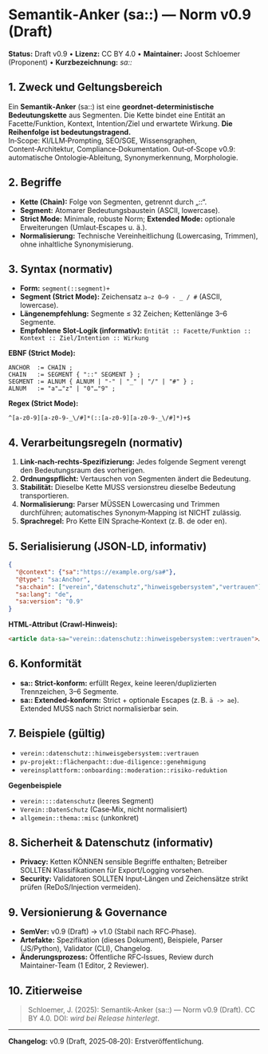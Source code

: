 # Semantik‑Anker (sa::) — Norm v0.9 (Draft)

**Status:** Draft v0.9 • **Lizenz:** CC BY 4.0 • **Maintainer:** Joost Schloemer (Proponent) • **Kurzbezeichnung:** *sa::*

## 1. Zweck und Geltungsbereich
Ein **Semantik‑Anker** (sa::) ist eine **geordnet‑deterministische Bedeutungs­kette** aus Segmenten. Die Kette bindet eine Entität an Facette/Funktion, Kontext, Intention/Ziel und erwartete Wirkung. **Die Reihenfolge ist bedeutungstragend.**  
In‑Scope: KI/LLM‑Prompting, SEO/SGE, Wissensgraphen, Content‑Architektur, Compliance‑Dokumentation. Out‑of‑Scope v0.9: automatische Ontologie‑Ableitung, Synonymerkennung, Morphologie.

## 2. Begriffe
- **Kette (Chain):** Folge von Segmenten, getrennt durch „::“.
- **Segment:** Atomarer Bedeutungsbaustein (ASCII, lowercase).
- **Strict Mode:** Minimale, robuste Norm; **Extended Mode:** optionale Erweiterungen (Umlaut‑Escapes u. ä.).
- **Normalisierung:** Technische Vereinheitlichung (Lowercasing, Trimmen), ohne inhaltliche Synonymisierung.

## 3. Syntax (normativ)
- **Form:** `segment(::segment)+`
- **Segment (Strict Mode):** Zeichensatz `a–z 0–9 - _ / #` (ASCII, lowercase).
- **Längenempfehlung:** Segmente ≤ 32 Zeichen; Kettenlänge 3–6 Segmente.
- **Empfohlene Slot‑Logik (informativ):** `Entität :: Facette/Funktion :: Kontext :: Ziel/Intention :: Wirkung`

**EBNF (Strict Mode):**
```
ANCHOR  := CHAIN ;
CHAIN   := SEGMENT { "::" SEGMENT } ;
SEGMENT := ALNUM { ALNUM | "-" | "_" | "/" | "#" } ;
ALNUM   := "a"…"z" | "0"…"9" ;
```
**Regex (Strict Mode):**
```
^[a-z0-9][a-z0-9-_\/#]*(::[a-z0-9][a-z0-9-_\/#]*)+$
```

## 4. Verarbeitungsregeln (normativ)
1. **Link‑nach‑rechts‑Spezifizierung:** Jedes folgende Segment verengt den Bedeutungsraum des vorherigen.
2. **Ordnungspflicht:** Vertauschen von Segmenten ändert die Bedeutung.
3. **Stabilität:** Dieselbe Kette MUSS versionstreu dieselbe Bedeutung transportieren.
4. **Normalisierung:** Parser MÜSSEN Lowercasing und Trimmen durchführen; automatisches Synonym‑Mapping ist NICHT zulässig.
5. **Sprachregel:** Pro Kette EIN Sprache‑Kontext (z. B. de oder en).

## 5. Serialisierung (JSON‑LD, informativ)
```json
{
  "@context": {"sa":"https://example.org/sa#"},
  "@type": "sa:Anchor",
  "sa:chain": ["verein","datenschutz","hinweisgebersystem","vertrauen"],
  "sa:lang": "de",
  "sa:version": "0.9"
}
```
**HTML‑Attribut (Crawl‑Hinweis):**
```html
<article data-sa="verein::datenschutz::hinweisgebersystem::vertrauen">…</article>
```

## 6. Konformität
- **sa:: Strict‑konform:** erfüllt Regex, keine leeren/duplizierten Trennzeichen, 3–6 Segmente.
- **sa:: Extended‑konform:** Strict + optionale Escapes (z. B. `ä -> ae`). Extended MUSS nach Strict normalisierbar sein.

## 7. Beispiele (gültig)
- `verein::datenschutz::hinweisgebersystem::vertrauen`
- `pv-projekt::flächenpacht::due-diligence::genehmigung`
- `vereinsplattform::onboarding::moderation::risiko-reduktion`

**Gegenbeispiele**
- `verein::::datenschutz` (leeres Segment)
- `Verein::DatenSchutz` (Case‑Mix, nicht normalisiert)
- `allgemein::thema::misc` (unkonkret)

## 8. Sicherheit & Datenschutz (informativ)
- **Privacy:** Ketten KÖNNEN sensible Begriffe enthalten; Betreiber SOLLTEN Klassifikationen für Export/Logging vorsehen.
- **Security:** Validatoren SOLLTEN Input‑Längen und Zeichensätze strikt prüfen (ReDoS/Injection vermeiden).

## 9. Versionierung & Governance
- **SemVer:** v0.9 (Draft) → v1.0 (Stabil nach RFC‑Phase).
- **Artefakte:** Spezifikation (dieses Dokument), Beispiele, Parser (JS/Python), Validator (CLI), Changelog.
- **Änderungsprozess:** Öffentliche RFC‑Issues, Review durch Maintainer‑Team (1 Editor, 2 Reviewer).

## 10. Zitierweise
> Schloemer, J. (2025): Semantik‑Anker (sa::) — Norm v0.9 (Draft). CC BY 4.0. DOI: _wird bei Release hinterlegt_.

---
**Changelog:** v0.9 (Draft, 2025‑08‑20): Erstveröffentlichung.
